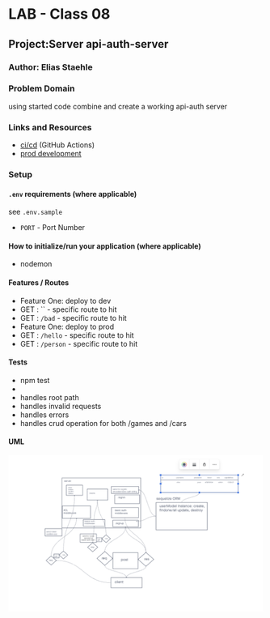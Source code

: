 # LAB - Class 08

## Project:Server api-auth-server

### Author: Elias Staehle

### Problem Domain

using started code combine and create a working api-auth server

### Links and Resources

- [ci/cd](https://github.com/EDStaehle/auth-api/actions) (GitHub Actions)
- [prod development](postgres://eliasstaehle_user:RXgpZrgEXdvXlVg4FgUeRqZD5NaU2bzL@dpg-ce42fk6n6mpku7k0j3rg-a.ohio-postgres.render.com/eliasstaehle)

### Setup

#### `.env` requirements (where applicable)

see `.env.sample`


- `PORT` - Port Number


#### How to initialize/run your application (where applicable)

- nodemon

#### Features / Routes

- Feature One: deploy to dev
- GET : `` - specific route to hit
- GET : `/bad` -  specific route to hit
- Feature One: deploy to prod
- GET : `/hello` - specific route to hit
- GET : `/person` - specific route to hit

#### Tests

- npm test
-
- handles root path
- handles invalid requests
- handles errors
- handles crud operation for both /games and /cars

#### UML

![UML](./assets/class-08-uml.png)
